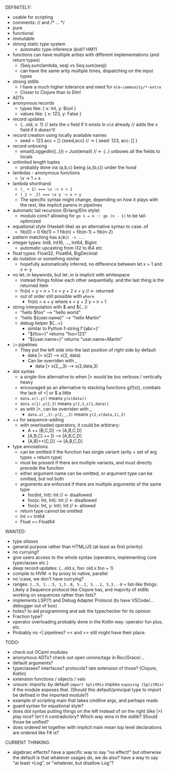 DEFINITELY:
* usable for scripting
* comments: // and /* ... */
* pure
* functional
* immutable
* strong static type system
  * automatic type inference (bidi? HM?)
* functions can have multiple arities with different implementations (and return types)
  * (Seq.sum(lambda, seq) vs Seq.sum(seq))
  * can have the same arity multiple times, dispatching on the input types
* strong stdlib
  * I have a much higher tolerance and need for `elm-community/*-extra`
  * Closer to Clojure than to Elm!
* ADTs
* anonymous records
  * types like:  { x: Int, y: Bool }
  * values like: { x: 123, y: False }
* record updates
  * {...old, x: 1} // sets the x field if it exists in `old` already
                   // adds the x field if it doesn't!
* record creation using locally available names
  * seed = 123
    acc = []
    {seed,acc} // -> { seed: 123, acc: [] }
* record unboxing
  * email(LoggedIn({..})) = Just(email) // <- {..} unboxes all the fields to locals
* unlimited length tuples
  * probably done via (a,b,c) being (a,(b,c)) under the hood
* lambdas - anonymous functions
  * \x -> 1 + x
* lambda shorthand: 
  * `(_ + 1) === \x -> x + 1`
  * `(_1 + _2) === \x y -> x + y`
  * The specific syntax might change, depending on how it plays with the rest, like implicit parens in pipelines
* automatic tail recursion (Erlang/Elm style)
  * modulo cons? allowing for `go n = n :: go (n - 1)` to be tail-optimized
* equational style (Haskell-like) as an alternative syntax to case..of
  * fib(0) = 0
    fib(1) = 1
    fib(n) = fib(n-1) + fib(n-2)
* pattern matching has `A|B|C -> ...`
* integer types: Int8, Int16, ..., Int64, BigInt
  * automatic upcasting from i32 to i64 etc
* float types: Float32, Float64, BigDecimal
* do notation or something similar
  * hopefully automatically inferred, no difference between let x = 1 and x <- y
* no let..in keywords, but let..in is implicit with whitespace
  * instead things follow each other sequentially, and the last thing is the returned item
  * fn(n) =
      y = n + 1
      x = y + 2
      x + y      // <- returned
  * out of order still possible with `where`
    * fn(n) =
        x + y
          where
            x = y + 2
            y = n + 1
* string interpolation with $ and ${...}:
  * "hello $foo" --> "hello world"
  * "hello ${user.name}" --> "hello Martin"
  * debug helper ${...=}
    * similar to Python f-string f'{abc=}'
    * "${foo=}" returns "foo=123"
    * "${user.name=}" returns "user.name=Martin"
* `|>` pipelines
  * They put the left side into the last position of right side by default
    * data |> x(2) --> x(2, data)
    * Can be overriden with _
      * data |> x(2,_,3) --> x(2,data,3)
* dot syntax
  * a single-line alternative to when |> would be too verbose / vertically heavy
  * encouraged as an alternative to stacking functions g(f(x)), combats the lack of <| or $ a little
  * `data.x().y()` means `y(x(data))`
  * `data.x(1).y(2,3)` means `y(2,3,x(1,data))`
  * as with |>, can be overriden with _
    * `data.x(_,1).y(2,_,3)` means `y(2,x(data,1),3)`
* ++ for sequence-adding
  * with overloaded operators, it could be arbitrary:
    * A ++ [B,C,D] --> [A,B,C,D]
    * [A,B,C] ++ D --> [A,B,C,D]
    * [A,B]++[C,D] --> [A,B,C,D]
* type annotations
  * can be omitted if the function has single variant (arity + set of arg types + return type)
  * must be present if there are multiple variants, and must directly precede the function
  * either argument name can be omitted, or argument type can be omitted, but not both
  * arguments are enforced if there are multiple arguments of the same type
    * foo(Int, Int): Int       // <- disallowed
    * foo(x: Int, Int): Int    // <- disallowed
    * foo(x: Int, y: Int): Int // <- allowed
  * return type cannot be omitted
  * Int == Int64
  * Float == Float64


WANTED:
* type _aliases_
* general purpose rather than HTML/JS (at least as first priority)
* no currying?
* give users access to the whole syntax (operators, implementing core typeclasses etc.)
* deep record updates: {...old.x, foo: old.x.foo + 1}
* compile to HVM -> by proxy to native, parallel
* no \case, we don't have currying?
* ranges: `1..5, 1...5, 1,3..8, 5..1, 5...1, 5,3..-8` = list-like things. Likely a Sequence protocol like Clojure has, and majority of stdlib working on sequences rather than lists?
* implements LSP(?) and Debug Adapter Protocol (to have VSCode/... debugger out of box)
* holes? to aid programming and ask the typechecker for its opinion
* Fraction type?
* operator overloading probably done in the Kotlin way: operator fun plus, etc.
* Probably no <| pipelines? << and >> still might have their place. 

TODO:
* check out OCaml modules
* anonymous ADTs? check out open unions/tags in Roc/Grace/...
* default arguments?
* typeclasses? interfaces? protocols? late extension of those? (Clojure, Kotlin)
* extension functions / objects / vals
* unsure: imports: by default `import SplitMix` implies `exposing (SplitMix)` if the module exposes that. (Should this default/principal type to import be defined in the imported module?)
* example of scripting main that takes cmdline args, and perhaps reads 
* guard syntax for equational style?
* does dot syntax putting things on the left instead of on the right (like |>) play nice? Isn't it contradictory? Which way wins in the stdlib? Should those be unified?
* does ordered let together with implicit main mean top level declarations are ordered like F# is?

CURRENT THINKING:
* algebraic effects? have a specific way to say "no effect!" but otherwise the default is that whatever usages do, we do also? have a way to say "at least +Log", or "whatever, but disallow Log"?
